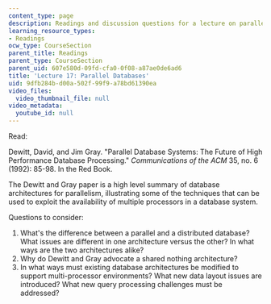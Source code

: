 ```yaml
---
content_type: page
description: Readings and discussion questions for a lecture on parallel databases.
learning_resource_types:
- Readings
ocw_type: CourseSection
parent_title: Readings
parent_type: CourseSection
parent_uid: 607e580d-09fd-cfa0-0f08-a87ae0de6ad6
title: 'Lecture 17: Parallel Databases'
uid: 9dfb284b-d00a-502f-99f9-a78bd61390ea
video_files:
  video_thumbnail_file: null
video_metadata:
  youtube_id: null
---
```


Read:

Dewitt, David, and Jim Gray. "Parallel Database Systems: The Future of High Performance Database Processing." _Communications of the ACM_ 35, no. 6 (1992): 85-98. In the Red Book.

The Dewitt and Gray paper is a high level summary of database architectures for parallelism, illustrating some of the techniques that can be used to exploit the availability of multiple processors in a database system.

Questions to consider:

1.  What's the difference between a parallel and a distributed database? What issues are different in one architecture versus the other? In what ways are the two architectures alike?
2.  Why do Dewitt and Gray advocate a shared nothing architecture?
3.  In what ways must existing database architectures be modified to support multi-processor environments? What new data layout issues are introduced? What new query processing challenges must be addressed?